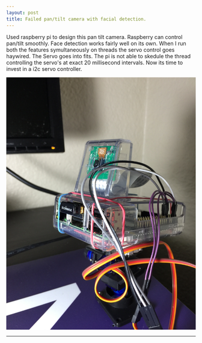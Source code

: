 ```yaml
---
layout: post
title: Failed pan/tilt camera with facial detection.
---
```


Used raspberry pi to design this pan tilt camera. Raspberry can control pan/tilt smoothly.
Face detection works fairly well on its own.
When I run both the features symultaneously on threads the servo control goes haywired. The Servo goes into fits.
The pi is not able to skedule the thread controlling the servo's at exact 20 millisecond intervals.
Now its time to invest in a i2c servo controller.

![pan titl camera](../images/pantiltcam.jpg)

---

